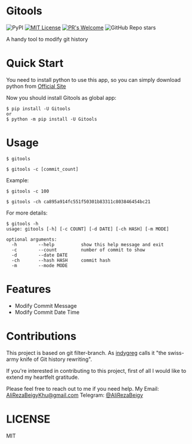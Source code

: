 # Gitools

![PyPI](https://img.shields.io/pypi/v/Gitools?style=for-the-badge)
[![MIT License](https://img.shields.io/badge/License-MIT-yellow.svg?style=for-the-badge)](https://github.com/AliRezaBeigy/Gitools/blob/master/LICENSE)
[![PR's Welcome](https://img.shields.io/badge/PRs-welcome-brightgreen.svg?style=for-the-badge)](http://makeapullrequest.com)
![GitHub Repo stars](https://img.shields.io/github/stars/AliRezaBeigy/Gitools?style=for-the-badge)

A handy tool to modify git history

# Quick Start

You need to install python to use this app, so you can simply download python from [Official Site](https://www.python.org/downloads)

Now you should install Gitools as global app:

```shell
$ pip install -U Gitools
or
$ python -m pip install -U Gitools
```

# Usage

```shell
$ gitools

$ gitools -c [commit_count]
```

Example:

```shell
$ gitools -c 100

$ gitools -ch ca895a914fc551f50301b83311c803846454bc21
```

For more details:

```shell
$ gitools -h
usage: gitools [-h] [-c COUNT] [-d DATE] [-ch HASH] [-m MODE]

optional arguments:
  -h        --help          show this help message and exit
  -c        --count         number of commit to show
  -d        --date DATE
  -ch       --hash HASH     commit hash
  -m        --mode MODE
```

# Features

- Modify Commit Message
- Modify Commit Date Time

# Contributions

This project is based on git filter-branch. As [indygreg](https://twitter.com/indygreg) calls it "the swiss-army knife of Git history rewriting".

If you're interested in contributing to this project, first of all I would like to extend my heartfelt gratitude.

Please feel free to reach out to me if you need help. My Email: AliRezaBeigyKhu@gmail.com
Telegram: [@AliRezaBeigy](https://t.me/AliRezaBeigyKhu)

# LICENSE

MIT
